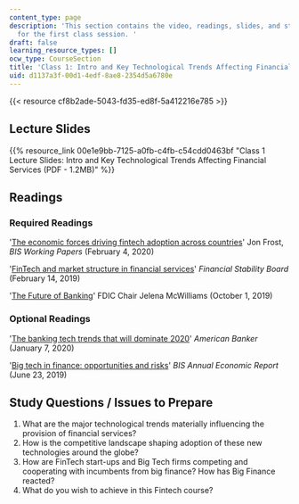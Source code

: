 ```yaml
---
content_type: page
description: 'This section contains the video, readings, slides, and study questions
  for the first class session. '
draft: false
learning_resource_types: []
ocw_type: CourseSection
title: 'Class 1: Intro and Key Technological Trends Affecting Financial Services'
uid: d1137a3f-00d1-4edf-8ae8-2354d5a6780e
---
```

{{< resource cf8b2ade-5043-fd35-ed8f-5a412216e785 >}}

## Lecture Slides

{{% resource_link 00e1e9bb-7125-a0fb-c4fb-c54cdd0463bf "Class 1 Lecture Slides: Intro and Key Technological Trends Affecting Financial Services (PDF - 1.2MB)" %}}

## Readings

### Required Readings

'[The economic forces driving fintech adoption across countries](https://www.bis.org/publ/work838.htm)' Jon Frost, _BIS Working Papers_ (February 4, 2020)

'[FinTech and market structure in financial services](https://www.fsb.org/2019/02/fintech-and-market-structure-in-financial-services-market-developments-and-potential-financial-stability-implications/)' _Financial Stability Board_ (February 14, 2019)

'[The Future of Banking](https://www.csbs.org/newsroom/fdic-chairman-mcwilliams-future-banking)' FDIC Chair Jelena McWilliams (October 1, 2019)

### Optional Readings

'[The banking tech trends that will dominate 2020](https://www.americanbanker.com/list/the-banking-tech-trends-that-will-dominate-2020)' _American Banker_ (January 7, 2020)

'[Big tech in finance: opportunities and risks](https://www.bis.org/publ/arpdf/ar2019e3.htm)' _BIS Annual Economic Report_ (June 23, 2019)

## Study Questions / Issues to Prepare

1. What are the major technological trends materially influencing the provision of financial services?
2. How is the competitive landscape shaping adoption of these new technologies around the globe?
3. How are FinTech start-ups and Big Tech firms competing and cooperating with incumbents from big finance? How has Big Finance reacted?
4. What do you wish to achieve in this Fintech course?